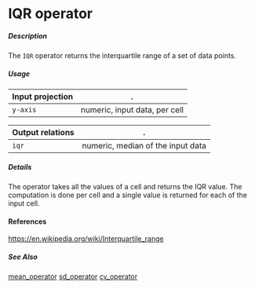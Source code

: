 # IQR operator

##### Description

The `IQR` operator returns the interquartile range of a set of data points.

##### Usage

Input projection|.
---|---
`y-axis`        | numeric, input data, per cell 

Output relations|.
---|---
`iqr`        | numeric, median of the input data

##### Details

The operator takes all the values of a cell and returns the IQR value. The computation is done per cell and a single value is returned for each of the input cell.

#### References

https://en.wikipedia.org/wiki/Interquartile_range

##### See Also

[mean_operator](https://github.com/tercen/mean_operator)
[sd_operator](https://github.com/tercen/sd_operator)
[cv_operator](https://github.com/tercen/cv_operator)

